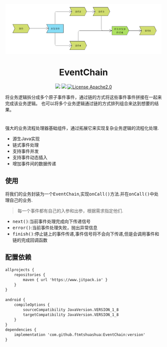 

<div align="center">


![EventChain](https://github.com/ftmtshuashua/EventChain/blob/master/resouce/flow.png)

</div>

<h1 align="center">EventChain</h1>
<div align="center">

![](https://img.shields.io/badge/android-1.0%2B-blue)
[![](https://jitpack.io/v/ftmtshuashua/EventChain.svg)](https://jitpack.io/#ftmtshuashua/EventChain)
[![License Apache2.0](http://img.shields.io/badge/license-Apache2.0-brightgreen.svg?style=flat)](http://www.apache.org/licenses/LICENSE-2.0.html)



</div>

将业务逻辑拆分成多个原子事件事件，通过链的方式将这些事件事件拼接在一起来完成该业务逻辑。
也可以将多个业务逻辑通过链的方式排列组合来达到想要的结果。


#
强大的业务流程处理器基础组件，通过拓展它来实现复杂业务逻辑的流程化处理.
- 源生Java实现
- 链式事件处理
- 支持事件并发
- 支持事件动态插入
- 增加事件间的数据传递




## 使用
将我们的业务封装为一个<kbd>EventChain</kbd>,实现<kbd>onCall()</kbd>方法.并在<kbd>onCall()</kbd>中处理自己的业务.
> 每一个事件都有自己的入参和出参，根据需求指定他们.

- <kbd>next()</kbd>:当前事件处理完成向下传递信号
- <kbd>error()</kbd>:当前事件处理失败，抛出异常信息
- <kbd>finish()</kbd>:停止链上的事件传递,事件信号将不会向下传递,但是会调用事件和链的完成回调函数



## 配置依赖


```
allprojects {
    repositories {
        maven { url 'https://www.jitpack.io' }
    }
}

android {
    compileOptions {
        sourceCompatibility JavaVersion.VERSION_1_8
        targetCompatibility JavaVersion.VERSION_1_8
    }
}
dependencies {
    implementation 'com.github.ftmtshuashua:EventChain:version'
}
```

